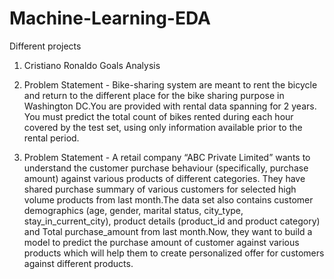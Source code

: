 # Machine-Learning-EDA

Different projects
1. Cristiano Ronaldo Goals Analysis

2. Problem Statement - Bike-sharing system are meant to rent the bicycle and return to the different place for the bike sharing purpose in Washington DC.You are provided with rental data spanning for 2 years. You must predict the total count of bikes rented during each hour covered by the test set, using only information available prior to the rental period.

3. Problem Statement - A retail company “ABC Private Limited” wants to understand the customer purchase behaviour (specifically, purchase amount) against various products of different categories. They have shared purchase summary of various customers for selected high volume products from last month.The data set also contains customer demographics (age, gender, marital status, city_type, stay_in_current_city), product details (product_id and product category) and Total purchase_amount from last month.Now, they want to build a model to predict the purchase amount of customer against various products which will help them to create personalized offer for customers against different products.


